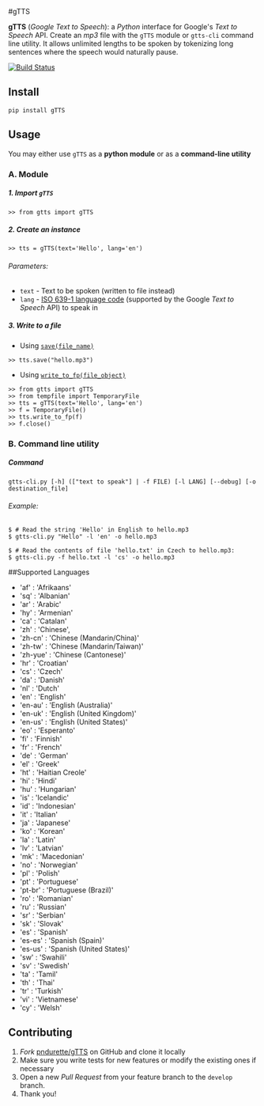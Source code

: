 #gTTS

**gTTS** (_Google Text to Speech_): a *Python* interface for Google's _Text to Speech_ API. Create an _mp3_ file with the `gTTS` module or `gtts-cli` command line utility. It allows unlimited lengths to be spoken by tokenizing long sentences where the speech would naturally pause.

[![Build Status](https://travis-ci.org/pndurette/gTTS.svg?branch=master)](https://travis-ci.org/pndurette/gTTS)

## Install

    pip install gTTS

## Usage

You may either use `gTTS` as a **__python module__** or as a **__command-line utility__**

### A. Module

##### 1. Import `gTTS`

```
>> from gtts import gTTS
```

##### 2. Create an instance

```
>> tts = gTTS(text='Hello', lang='en')
```

###### _Parameters:_
*  `text` - Text to be spoken (written to file instead)
*  `lang` - [ISO 639-1 language code](#lang_list) (supported by the Google _Text to Speech_ API) to speak in

##### 3. Write to a file

* Using [`save(file_name)`](https://github.com/pndurette/gTTS/blob/master/gtts/tts.py#L91)
   
```
>> tts.save("hello.mp3")
```

* Using [`write_to_fp(file_object)`](https://github.com/pndurette/gTTS/blob/master/gtts/tts.py#L97)
   
```  
>> from gtts import gTTS
>> from tempfile import TemporaryFile
>> tts = gTTS(text='Hello', lang='en')
>> f = TemporaryFile()
>> tts.write_to_fp(f)
>> f.close()
```

### B. Command line utility

##### Command
```
gtts-cli.py [-h] (["text to speak"] | -f FILE) [-l LANG] [--debug] [-o destination_file]
```
 
###### _Example:_
  
```
$ # Read the string 'Hello' in English to hello.mp3
$ gtts-cli.py "Hello" -l 'en' -o hello.mp3

$ # Read the contents of file 'hello.txt' in Czech to hello.mp3:
$ gtts-cli.py -f hello.txt -l 'cs' -o hello.mp3
```

##Supported Languages<a name="lang_list"></a>

  * 'af' : 'Afrikaans'
  * 'sq' : 'Albanian'
  * 'ar' : 'Arabic'
  * 'hy' : 'Armenian'
  * 'ca' : 'Catalan'
  * 'zh' : 'Chinese',
  * 'zh-cn' : 'Chinese (Mandarin/China)'
  * 'zh-tw' : 'Chinese (Mandarin/Taiwan)'
  * 'zh-yue' : 'Chinese (Cantonese)'
  * 'hr' : 'Croatian'
  * 'cs' : 'Czech'
  * 'da' : 'Danish'
  * 'nl' : 'Dutch'
  * 'en' : 'English'
  * 'en-au' : 'English (Australia)'
  * 'en-uk' : 'English (United Kingdom)'
  * 'en-us' : 'English (United States)'
  * 'eo' : 'Esperanto'
  * 'fi' : 'Finnish'
  * 'fr' : 'French'
  * 'de' : 'German'
  * 'el' : 'Greek'
  * 'ht' : 'Haitian Creole'
  * 'hi' : 'Hindi'
  * 'hu' : 'Hungarian'
  * 'is' : 'Icelandic'
  * 'id' : 'Indonesian'
  * 'it' : 'Italian'
  * 'ja' : 'Japanese'
  * 'ko' : 'Korean'
  * 'la' : 'Latin'
  * 'lv' : 'Latvian'
  * 'mk' : 'Macedonian'
  * 'no' : 'Norwegian'
  * 'pl' : 'Polish'
  * 'pt' : 'Portuguese'
  * 'pt-br' : 'Portuguese (Brazil)'
  * 'ro' : 'Romanian'
  * 'ru' : 'Russian'
  * 'sr' : 'Serbian'
  * 'sk' : 'Slovak'
  * 'es' : 'Spanish'
  * 'es-es' : 'Spanish (Spain)'
  * 'es-us' : 'Spanish (United States)'
  * 'sw' : 'Swahili'
  * 'sv' : 'Swedish'
  * 'ta' : 'Tamil'
  * 'th' : 'Thai'
  * 'tr' : 'Turkish'
  * 'vi' : 'Vietnamese'
  * 'cy' : 'Welsh'

Contributing
------------

1. _Fork_ [pndurette/gTTS](https://github.com/pndurette/gTTS) on GitHub and clone it locally
2. Make sure you write tests for new features or modify the existing ones if necessary
3. Open a new _Pull Request_ from your feature branch to the `develop` branch.
4. Thank you!
